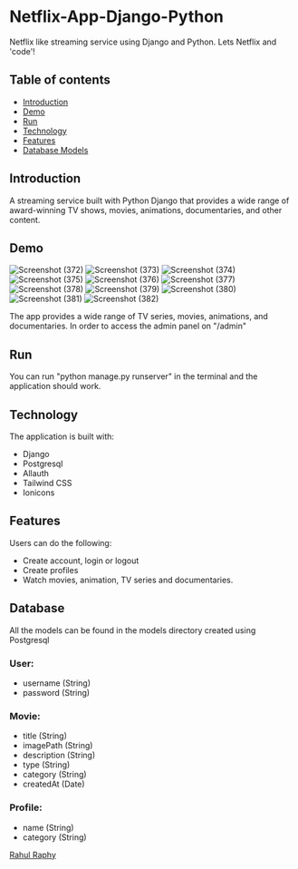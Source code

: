 # Netflix-App-Django-Python
Netflix like streaming service using Django and Python. Lets Netflix and 'code'!

## Table of contents

- [Introduction](#introduction)
- [Demo](#demo)
- [Run](#run)
- [Technology](#technology)
- [Features](#features)
- [Database Models](#database)

## Introduction

A streaming service built with Python Django that provides a wide range of award-winning TV shows, movies, animations, documentaries, and other content.

## Demo

![Screenshot (372)](https://user-images.githubusercontent.com/67228966/223203955-7e629d29-212b-4c40-93c3-ccd2ae1ce14f.png)
![Screenshot (373)](https://user-images.githubusercontent.com/67228966/223203962-3f6b9893-faed-4671-af9c-e3fcdcb3aeba.png)
![Screenshot (374)](https://user-images.githubusercontent.com/67228966/223203968-68702a71-b4c9-48e7-84ba-3ff1add33264.png)
![Screenshot (375)](https://user-images.githubusercontent.com/67228966/223203975-a054d8ed-c181-486d-9f39-1fad446322a9.png)
![Screenshot (376)](https://user-images.githubusercontent.com/67228966/223203978-e467e11f-a324-4f07-9d6a-05d14df5c006.png)
![Screenshot (377)](https://user-images.githubusercontent.com/67228966/223203982-d4c91af9-18d4-42d8-b90c-5e0286a88830.png)
![Screenshot (378)](https://user-images.githubusercontent.com/67228966/223203992-3c5333cd-aaca-4dbc-9a02-9d3dcea51f57.png)
![Screenshot (379)](https://user-images.githubusercontent.com/67228966/223204014-e267c21c-1997-4863-bb18-e0ab7348e930.png)
![Screenshot (380)](https://user-images.githubusercontent.com/67228966/223204071-5ffb9e50-f519-45b4-9fc0-5e3b7ed82014.png)
![Screenshot (381)](https://user-images.githubusercontent.com/67228966/223204097-e1406185-39b2-44ca-990d-56bac683c8d3.png)
![Screenshot (382)](https://user-images.githubusercontent.com/67228966/223203947-e2de8cf5-8857-432e-ac33-cad9673cba35.png)


The app provides a wide range of TV series, movies, animations, and documentaries.
In order to access the admin panel on "/admin"

## Run


You can run "python manage.py runserver" in the terminal and the application should work.

## Technology

The application is built with:

- Django
- Postgresql
- Allauth
- Tailwind CSS 
- Ionicons


## Features


Users can do the following:

- Create account, login or logout
- Create profiles
- Watch movies, animation, TV series and documentaries.


## Database

All the models can be found in the models directory created using Postgresql

### User:

- username (String)
- password (String)


### Movie:

- title (String)
- imagePath (String)
- description (String)
- type (String)
- category (String)
- createdAt (Date)

  
### Profile:
  
- name (String)
- category (String)  
  
  

[Rahul Raphy](https://github.com/rahul-raphy)
